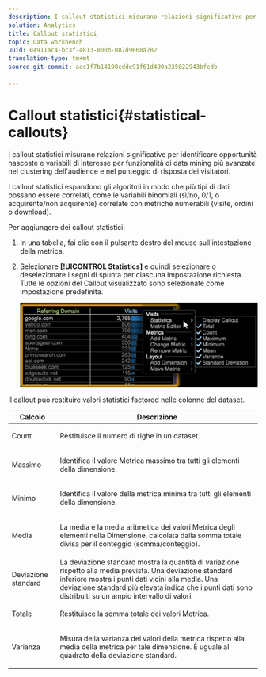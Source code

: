 ```yaml
---
description: I callout statistici misurano relazioni significative per identificare opportunità nascoste e variabili di interesse per funzionalità di data mining più avanzate nel clustering dell'audience e nel punteggio di risposta dei visitatori.
solution: Analytics
title: Callout statistici
topic: Data workbench
uuid: 04911ac4-bc3f-4813-800b-087d9668a782
translation-type: tm+mt
source-git-commit: aec1f7b14198cdde91f61d490a235022943bfedb

---
```



# Callout statistici{#statistical-callouts}

I callout statistici misurano relazioni significative per identificare opportunità nascoste e variabili di interesse per funzionalità di data mining più avanzate nel clustering dell&#39;audience e nel punteggio di risposta dei visitatori.

I callout statistici espandono gli algoritmi in modo che più tipi di dati possano essere correlati, come le variabili binomiali (sì/no, 0/1, o acquirente/non acquirente) correlate con metriche numerabili (visite, ordini o download).

Per aggiungere dei callout statistici:

1. In una tabella, fai clic con il pulsante destro del mouse sull’intestazione della metrica.
1. Selezionare **[!UICONTROL Statistics]** e quindi selezionare o deselezionare i segni di spunta per ciascuna impostazione richiesta. Tutte le opzioni del Callout visualizzato sono selezionate come impostazione predefinita.

   ![](assets/statistical_callouts.png)

Il callout può restituire valori statistici factored nelle colonne del dataset.

<table id="table_B2A4F9D5938D4756A81ACF6F4D77E63D">
 <thead>
  <tr>
   <th colname="col1" class="entry"> Calcolo </th>
   <th colname="col2" class="entry"> Descrizione </th>
  </tr>
 </thead>
 <tbody>
  <tr>
   <td colname="col1"> Count </td>
   <td colname="col2"><p>Restituisce il numero di righe in un dataset. </p></td>
  </tr>
  <tr>
   <td colname="col1"> Massimo </td>
   <td colname="col2"><p> Identifica il valore Metrica massimo tra tutti gli elementi della dimensione. </p></td>
  </tr>
  <tr>
   <td colname="col1"> Minimo </td>
   <td colname="col2"><p> Identifica il valore della metrica minima tra tutti gli elementi della dimensione. </p></td>
  </tr>
  <tr>
   <td colname="col1"> Media </td>
   <td colname="col2"><p> La media è la media aritmetica dei valori Metrica degli elementi nella Dimensione, calcolata dalla somma totale divisa per il conteggio (somma/conteggio). </p></td>
  </tr>
  <tr>
   <td colname="col1"> Deviazione standard </td>
   <td colname="col2"> La deviazione standard mostra la quantità di variazione rispetto alla media prevista. Una deviazione standard inferiore mostra i punti dati vicini alla media. Una deviazione standard più elevata indica che i punti dati sono distribuiti su un ampio intervallo di valori. </td>
  </tr>
  <tr>
   <td colname="col1"> Totale </td>
   <td colname="col2"><p> Restituisce la somma totale dei valori Metrica. </p></td>
  </tr>
  <tr>
   <td colname="col1"> Varianza </td>
   <td colname="col2"><p> Misura della varianza dei valori della metrica rispetto alla media della metrica per tale dimensione. È uguale al quadrato della deviazione standard. </p></td>
  </tr>
 </tbody>
</table>

